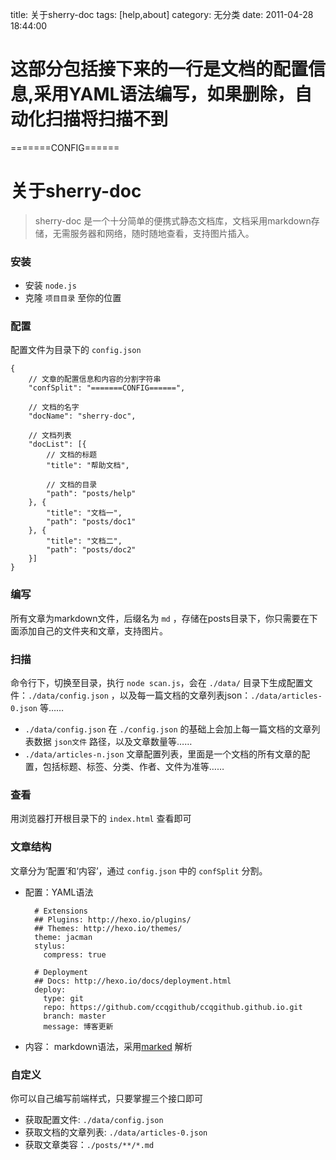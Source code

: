 title: 关于sherry-doc
tags: [help,about]
category: 无分类
date: 2011-04-28 18:44:00
# 这部分包括接下来的一行是文档的配置信息,采用YAML语法编写，如果删除，自动化扫描将扫描不到
=======CONFIG======


关于sherry-doc
===

> sherry-doc 是一个十分简单的便携式静态文档库，文档采用markdown存储，无需服务器和网络，随时随地查看，支持图片插入。

### 安装

* 安装 `node.js`
* 克隆 `项目目录` 至你的位置

### 配置

配置文件为目录下的 `config.json`

    {
        // 文章的配置信息和内容的分割字符串
        "confSplit": "=======CONFIG======",

        // 文档的名字
        "docName": "sherry-doc",
        
        // 文档列表
        "docList": [{
            // 文档的标题
            "title": "帮助文档",

            // 文档的目录
            "path": "posts/help"
        }, {
            "title": "文档一",
            "path": "posts/doc1"
        }, {
            "title": "文档二",
            "path": "posts/doc2"
        }]
    }

### 编写

所有文章为markdown文件，后缀名为 `md` ，存储在posts目录下，你只需要在下面添加自己的文件夹和文章，支持图片。 

### 扫描

命令行下，切换至目录，执行 `node scan.js`，会在 `./data/` 目录下生成配置文件：`./data/config.json` ，以及每一篇文档的文章列表json：`./data/articles-0.json` 等……

* `./data/config.json`  在 `./config.json` 的基础上会加上每一篇文档的文章列表数据 `json文件` 路径，以及文章数量等……
* `./data/articles-n.json` 文章配置列表，里面是一个文档的所有文章的配置，包括标题、标签、分类、作者、文件为准等……

### 查看

用浏览器打开根目录下的 `index.html` 查看即可

### 文章结构

文章分为‘配置’和‘内容’，通过 `config.json` 中的 `confSplit` 分割。

* 配置：YAML语法

        # Extensions
        ## Plugins: http://hexo.io/plugins/
        ## Themes: http://hexo.io/themes/
        theme: jacman
        stylus:
          compress: true

        # Deployment
        ## Docs: http://hexo.io/docs/deployment.html
        deploy:
          type: git
          repo: https://github.com/ccqgithub/ccqgithub.github.io.git
          branch: master
          message: 博客更新

* 内容： markdown语法，采用[marked](https://github.com/chjj/marked) 解析

### 自定义

你可以自己编写前端样式，只要掌握三个接口即可

* 获取配置文件: `./data/config.json`
* 获取文档的文章列表: `./data/articles-0.json`
* 获取文章类容：`./posts/**/*.md`